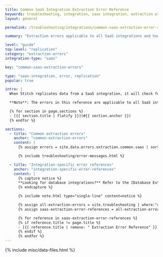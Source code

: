 ```yaml
---
title: Common SaaS Integration Extraction Error Reference
keywords: troubleshooting, integration, saas integration, extraction error, common errors, 6 hour limit, table limit
layout: general

permalink: /troubleshooting/integrations/common-saas-extraction-error-reference

summary: "Extraction errors applicable to all SaaS integrations and how to resolve them."

level: "guide"
top-level: "replication"
category: "extraction-errors"
integration-type: "saas"

key: "common-saas-extraction-errors"

type: "saas-integration, error, replication"
popular: true

intro: |
  When Stitch replicates data from a SaaS integration, it will check for the required user permissions and account configuration. If permisisons are insufficient or the source isn't configured correctly, you may receive an error during the Extraction phase of the replication process. These errors will surface in the integration's [Extraction Logs]({{ link.replication.extraction-logs | prepend: site.baseurl }}).

  **Note**: The errors in this reference are applicable to all SaaS integrations that support Extraction Logs. For integration-specific errors, refer to the [reference for that integration](#integration-specific-error-references).

  {% for section in page.sections %}
  - [{{ section.title | flatify }}](#{{ section.anchor }})
  {% endfor %}

sections:
  - title: "Common extraction errors"
    anchor: "common-extraction-errors"
    content: |
      {% assign errors = site.data.errors.extraction.common.saas | sort_natural:"message" %}

      {% include troubleshooting/error-messages.html %}

  - title: "Integration-specific error references"
    anchor: "integration-specific-error-references"
    content: |
      {% capture notice %}
      **Looking for database integrations?** Refer to the [Database Extraction Error Reference]({{ link.troubleshooting.database-extraction-errors | prepend: site.baseurl }}).
      {% endcapture %}

      {% include note.html type="single-line" content=notice %}

      {% assign all-extraction-errors = site.troubleshooting | where:"category","extraction-errors" %}
      {% assign saas-extraction-error-references = all-extraction-errors | where:"integration-type","saas" | sort_natural:"title" %}

      {% for reference in saas-extraction-error-references %}
      {% if reference.title != page.title %}
      - [{{ reference.title | remove: " Extraction Error Reference" }}]({{ reference.url | prepend: site.baseurl }})
      {% endif %}
      {% endfor %}
---
```

{% include misc/data-files.html %}